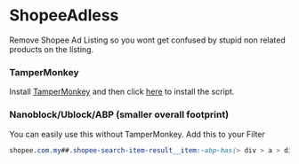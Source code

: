 
# ShopeeAdless
Remove Shopee Ad Listing so you wont get confused by stupid non related products on the listing.  

### TamperMonkey
Install [TamperMonkey](https://chrome.google.com/webstore/detail/tampermonkey/dhdgffkkebhmkfjojejmpbldmpobfkfo?hl=en) and then click [here](https://github.com/anazhd/ShopeeAdless/raw/master/ShopeeAdless.user.js) to install the script.

### Nanoblock/Ublock/ABP (smaller overall footprint)
You can easily use this without TamperMonkey. Add this to your Filter
```css
shopee.com.my##.shopee-search-item-result__item:-abp-has(> div > a > div > div > div > div[data-sqe="ad"])
```
